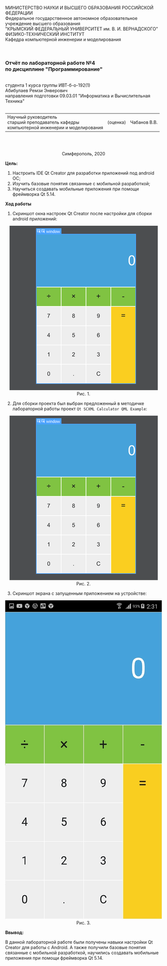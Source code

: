 МИНИСТЕРСТВО НАУКИ  И ВЫСШЕГО ОБРАЗОВАНИЯ РОССИЙСКОЙ ФЕДЕРАЦИИ  
Федеральное государственное автономное образовательное учреждение высшего образования  
"КРЫМСКИЙ ФЕДЕРАЛЬНЫЙ УНИВЕРСИТЕТ им. В. И. ВЕРНАДСКОГО"  
ФИЗИКО-ТЕХНИЧЕСКИЙ ИНСТИТУТ  
Кафедра компьютерной инженерии и моделирования
<br/><br/>
​
### Отчёт по лабораторной работе №4 <br/> по дисциплине "Программирование"
<br/>
​
студента 1 курса группы ИВТ-б-о-192(1)<br/>
Абибулаев Ремзи Энверович</br>
направления подготовки 09.03.01 "Информатика и Вычислительная Техника"
<br/>
​
<table>
<tr><td>Научный руководитель<br/> старший преподаватель кафедры<br/> компьютерной инженерии и моделирования</td>
<td>(оценка)<br/></td>
<td>Чабанов В.В.</td>
</tr>
</table>
<br/><br/>
<p align="center">Симферополь, 2020</p>

**Цель:**

1. Настроить IDE Qt Creator для разработки приложений под android ОС;
2. Изучить базовые понятия связанные с мобильной разработкой;
3. Научиться создавать мобильные приложения при помощи фреймворка Qt 5.14.

**Ход работы**

1. Скриншот окна настроек Qt Creator после настройки для сборки android приложений:
<center>
<img src="resources\1.PNG"><br/>
Рис. 1.</center>
    
2. Для сборки проекта был выбран предложенный в методичке лабораторной работы проект `Qt SCXML Calculator QML Example`:
    
<center>
<img src="resources\2.PNG"><br/>
Рис. 2.</center>
    
3. Скриншот экрана с запущенным приложением на устройстве:

<center>
<img src="resources\3.PNG"><br/>
Рис. 3.</center>
    
**Ввывод:**

В данной лабораторной работе были получены навыки настройки Qt Creator для работы с Android. А также получили базовые понятия связанные с мобильной разработкой, научились создавать мобильные приложения при помощи фреймворка Qt 5.14.